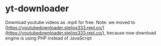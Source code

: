 # yt-downloader
Download youtube videos as .mp4 for free.
Note: we moved to [https://youtubedownloader.stelios333.repl.co/](https://youtubedownloader.stelios333.repl.co/), because now download engine is using PHP instead of JavaScript
